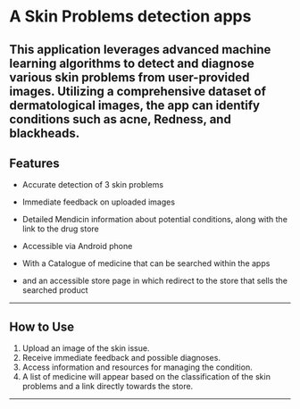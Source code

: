 # A Skin Problems detection apps
This application leverages advanced machine learning algorithms to detect and diagnose various skin problems from user-provided images. Utilizing a comprehensive dataset of dermatological images, the app can identify conditions such as acne, Redness, and blackheads.
---

## Features

- Accurate detection of 3 skin problems
- Immediate feedback on uploaded images
- Detailed Mendicin information about potential conditions, along with the link to the drug store
- Accessible via Android phone

- With a Catalogue of medicine that can be searched within the apps
- and an accessible store page in which redirect to the store that sells the searched product
---

## How to Use

1. Upload an image of the skin issue.
2. Receive immediate feedback and possible diagnoses.
3. Access information and resources for managing the condition.
4. A list of medicine will appear based on the classification of the skin problems and a link directly towards the store.
---
